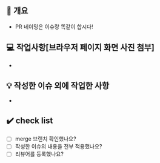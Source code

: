 ## 📖 개요
- PR 네이밍은 이슈랑 똑같이 합시다!

## 💻 작업사항[브라우저 페이지 화면 사진 첨부]

-

## 💡 작성한 이슈 외에 작업한 사항

-

## ✔️ check list
- [ ] merge 브랜치 확인했나요?
- [ ] 작성한 이슈의 내용을 전부 적용했나요?
- [ ] 리뷰어를 등록했나요?
